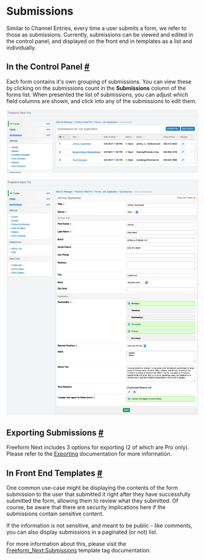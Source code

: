 # Submissions

Similar to Channel Entries, every time a user submits a form, we refer to those as submissions. Currently, submissions can be viewed and edited in the control panel, and displayed on the front end in templates as a list and individually.


## In the Control Panel <a href="#control-panel" id="control-panel" class="docs-anchor">#</a>

Each form contains it's own grouping of submissions. You can view these by clicking on the submissions count in the **Submissions** column of the forms list. When presented the list of submissions, you can adjust which field columns are shown, and click into any of the submissions to edit them.

[![Submissions](images/cp_submissions-list.png)](images/cp_submissions-list.png)

[![Edit Submissions](images/cp_submissions-edit.png)](images/cp_submissions-edit.png)


## Exporting Submissions <a href="#exporting" id="exporting" class="docs-anchor">#</a>

Freeform Next includes 3 options for exporting (2 of which are Pro only). Please refer to the [Exporting](exporting.md) documentation for more information.

## In Front End Templates <a href="#templates" id="templates" class="docs-anchor">#</a>

One common use-case might be displaying the contents of the form submission to the user that submitted it right after they have successfully submitted the form, allowing them to review what they submitted. Of course, be aware that there are security implications here if the submissions contain sensitive content.

If the information is not sensitive, and meant to be public - like comments, you can also display submissions in a paginated (or not) list.

For more information about this, please visit the [Freeform_Next:Submissions](submissions.md) template tag documentation.
